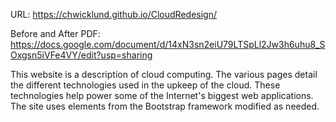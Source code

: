 URL:
https://chwicklund.github.io/CloudRedesign/

Before and After PDF: https://docs.google.com/document/d/14xN3sn2eiU79LTSpLl2Jw3h6uhu8_SOxgsn5iVFe4VY/edit?usp=sharing

This website is a description of cloud computing. The various pages detail the different technologies used in the upkeep 
of the cloud. These technologies help power some of the Internet's biggest web applications. The site uses elements from 
the Bootstrap framework modified as needed.

